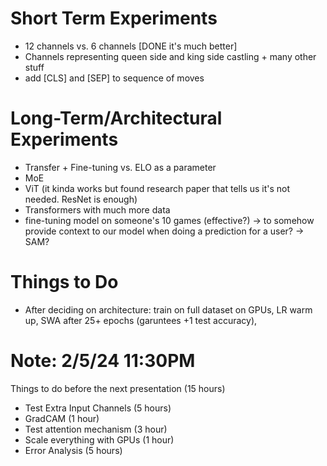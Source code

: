 # Short Term Experiments
-  12 channels vs. 6 channels [DONE it's much better]
- Channels representing queen side and king side castling + many other stuff
- add [CLS] and [SEP] to sequence of moves 

# Long-Term/Architectural Experiments
- Transfer + Fine-tuning vs. ELO as a parameter 
- MoE
- ViT (it kinda works but found research paper that tells us it's not needed. ResNet is enough)
- Transformers with much more data 
- fine-tuning model on someone's 10 games (effective?) -> to somehow provide context to our model when doing a prediction for a user? -> SAM?

# Things to Do
- After deciding on architecture: train on full dataset on GPUs, LR warm up, SWA after 25+ epochs (garuntees +1 test accuracy), 

# Note: 2/5/24 11:30PM
Things to do before the next presentation (15 hours)
- Test Extra Input Channels (5 hours)
- GradCAM (1 hour)
- Test attention mechanism (3 hour)
- Scale everything with GPUs (1 hour)
- Error Analysis (5 hours)